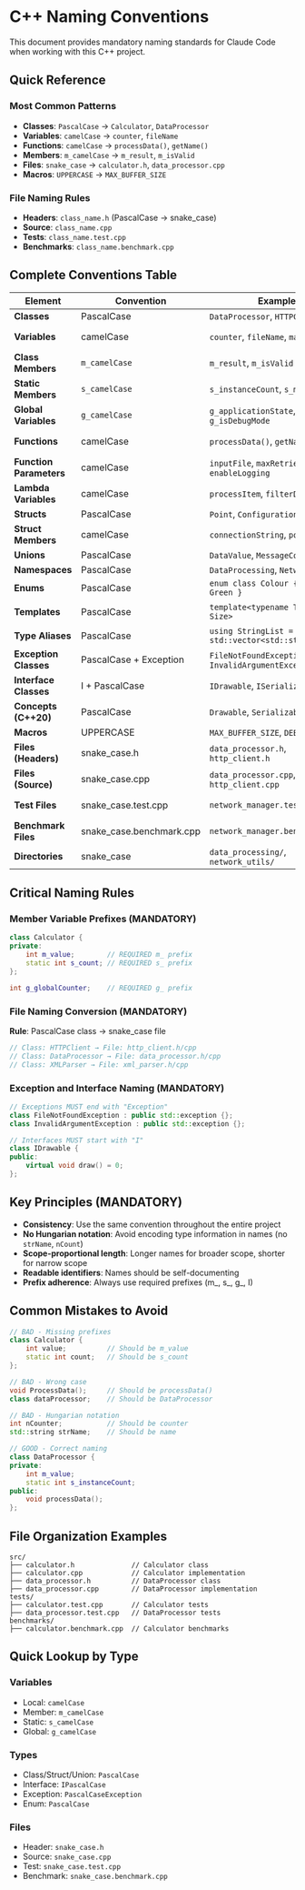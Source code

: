 # C++ Naming Conventions

This document provides mandatory naming standards for Claude Code when working with this C++ project.

## Quick Reference

### Most Common Patterns
- **Classes**: `PascalCase` → `Calculator`, `DataProcessor`
- **Variables**: `camelCase` → `counter`, `fileName`
- **Functions**: `camelCase` → `processData()`, `getName()`
- **Members**: `m_camelCase` → `m_result`, `m_isValid`
- **Files**: `snake_case` → `calculator.h`, `data_processor.cpp`
- **Macros**: `UPPERCASE` → `MAX_BUFFER_SIZE`

### File Naming Rules
- **Headers**: `class_name.h` (PascalCase → snake_case)
- **Source**: `class_name.cpp`
- **Tests**: `class_name.test.cpp`
- **Benchmarks**: `class_name.benchmark.cpp`

## Complete Conventions Table

| Element | Convention | Example | Notes |
|---------|------------|---------|-------|
| **Classes** | PascalCase | `DataProcessor`, `HTTPClient` | Main types |
| **Variables** | camelCase | `counter`, `fileName`, `maxRetries` | Local & parameters |
| **Class Members** | `m_camelCase` | `m_result`, `m_isValid` | **MANDATORY m_ prefix** |
| **Static Members** | `s_camelCase` | `s_instanceCount`, `s_maxSize` | **MANDATORY s_ prefix** |
| **Global Variables** | `g_camelCase` | `g_applicationState`, `g_isDebugMode` | **MANDATORY g_ prefix** |
| **Functions** | camelCase | `processData()`, `getName()` | Methods & functions |
| **Function Parameters** | camelCase | `inputFile`, `maxRetries`, `enableLogging` | No prefixes |
| **Lambda Variables** | camelCase | `processItem`, `filterData` | Capture variables |
| **Structs** | PascalCase | `Point`, `Configuration` | Like classes |
| **Struct Members** | camelCase | `connectionString`, `port` | **NO prefixes** |
| **Unions** | PascalCase | `DataValue`, `MessageContent` | Like classes |
| **Namespaces** | PascalCase | `DataProcessing`, `Networking` | Module names |
| **Enums** | PascalCase | `enum class Colour { Red, Green }` | Use enum class |
| **Templates** | PascalCase | `template<typename T, int Size>` | Type parameters |
| **Type Aliases** | PascalCase | `using StringList = std::vector<std::string>` | Custom types |
| **Exception Classes** | PascalCase + Exception | `FileNotFoundException`, `InvalidArgumentException` | **MANDATORY suffix** |
| **Interface Classes** | I + PascalCase | `IDrawable`, `ISerializable` | **MANDATORY I prefix** |
| **Concepts (C++20)** | PascalCase | `Drawable`, `Serializable` | No I prefix |
| **Macros** | UPPERCASE | `MAX_BUFFER_SIZE`, `DEBUG_PRINT` | Use sparingly |
| **Files (Headers)** | snake_case.h | `data_processor.h`, `http_client.h` | **Class → file conversion** |
| **Files (Source)** | snake_case.cpp | `data_processor.cpp`, `http_client.cpp` | Match header |
| **Test Files** | snake_case.test.cpp | `network_manager.test.cpp` | **MANDATORY .test.cpp** |
| **Benchmark Files** | snake_case.benchmark.cpp | `network_manager.benchmark.cpp` | **MANDATORY .benchmark.cpp** |
| **Directories** | snake_case | `data_processing/`, `network_utils/` | Lowercase |

## Critical Naming Rules

### Member Variable Prefixes (MANDATORY)
```cpp
class Calculator {
private:
    int m_value;        // REQUIRED m_ prefix
    static int s_count; // REQUIRED s_ prefix
};

int g_globalCounter;    // REQUIRED g_ prefix
```

### File Naming Conversion (MANDATORY)
**Rule**: PascalCase class → snake_case file
```cpp
// Class: HTTPClient → File: http_client.h/cpp
// Class: DataProcessor → File: data_processor.h/cpp
// Class: XMLParser → File: xml_parser.h/cpp
```

### Exception and Interface Naming (MANDATORY)
```cpp
// Exceptions MUST end with "Exception"
class FileNotFoundException : public std::exception {};
class InvalidArgumentException : public std::exception {};

// Interfaces MUST start with "I"
class IDrawable {
public:
    virtual void draw() = 0;
};
```

## Key Principles (MANDATORY)

- **Consistency**: Use the same convention throughout the entire project
- **No Hungarian notation**: Avoid encoding type information in names (no `strName`, `nCount`)
- **Scope-proportional length**: Longer names for broader scope, shorter for narrow scope
- **Readable identifiers**: Names should be self-documenting
- **Prefix adherence**: Always use required prefixes (m_, s_, g_, I)

## Common Mistakes to Avoid

```cpp
// BAD - Missing prefixes
class Calculator {
    int value;          // Should be m_value
    static int count;   // Should be s_count
};

// BAD - Wrong case
void ProcessData();     // Should be processData()
class dataProcessor;    // Should be DataProcessor

// BAD - Hungarian notation
int nCounter;           // Should be counter
std::string strName;    // Should be name

// GOOD - Correct naming
class DataProcessor {
private:
    int m_value;
    static int s_instanceCount;
public:
    void processData();
};
```

## File Organization Examples

```
src/
├── calculator.h              // Calculator class
├── calculator.cpp            // Calculator implementation
├── data_processor.h          // DataProcessor class
├── data_processor.cpp        // DataProcessor implementation
tests/
├── calculator.test.cpp       // Calculator tests
├── data_processor.test.cpp   // DataProcessor tests
benchmarks/
├── calculator.benchmark.cpp  // Calculator benchmarks
```

## Quick Lookup by Type

### Variables
- Local: `camelCase`
- Member: `m_camelCase`
- Static: `s_camelCase`
- Global: `g_camelCase`

### Types
- Class/Struct/Union: `PascalCase`
- Interface: `IPascalCase`
- Exception: `PascalCaseException`
- Enum: `PascalCase`

### Files
- Header: `snake_case.h`
- Source: `snake_case.cpp`
- Test: `snake_case.test.cpp`
- Benchmark: `snake_case.benchmark.cpp`